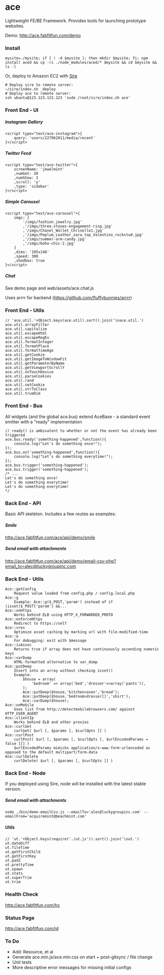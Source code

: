 ace
===

Lightweight FE/BE Framework. Provides tools for launching prototype websites.

Demo: http://ace.fabfitfun.com/demo


### Install
```
mysite=./mysite; if [ ! -d $mysite ]; then mkdir $mysite; fi; npm install aced && cp -ri ./node_modules/aced/* $mysite && cd $mysite && ls -l
```
Or, deploy to Amazon EC2 with [Sire](https://github.com/fluffybunnies/sire)
```
# Deploy sire to remote server:
~/sire/index.sh _deploy
# Deploy ace to remote server:
ssh ubuntu@123.123.123.123 'sudo /root/sire/index.sh ace'
```


### Front End - UI

##### Instagram Gallery
```
<script type="text/ace-instagram">{
	query: 'users/227962011/media/recent'
}</script>
```

##### Twitter Feed
```
<script type="text/ace-twitter">{
	screenName: 'jewelmint'
	,numGet: 10
	,numShow: 3
	,scroll: 'y'
	,type: 'sidebar'
}</script>
```

##### Simple Carousel
```
<script type="text/ace-carousel">{
	imgs: [
		'/imgs/fashion_jewelry.jpg'
		,'/imgs/three-stones-engagement-ring.jpg'
		,'/imgs/Chanel_Wallet_Chriselle1.jpg'
		,'/imgs/Peplum_Leather_zara_top_Valentino_rockstud.jpg'
		,'/imgs/summer-arm-candy.jpg'
		,'/imgs/boho-chic-2.jpg'
	]
	,dims: '195x148'
	,speed: 300
	,shadbox: true
}</script>
```

##### Chat
See demo page and web/assets/ace.chat.js

Uses arrrr for backend (https://github.com/fluffybunnies/arrrr)


### Front End - Utils
```
// 'ace.util.'+Object.keys(ace.util).sort().join('\nace.util.')
ace.util.arrayFilter
ace.util.capitalize
ace.util.escapeHtml
ace.util.escapeRegEx
ace.util.formatInteger
ace.util.formatPlace
ace.util.formatTimeAgo
ace.util.getCookie
ace.util.getImageToWindowFit
ace.util.getParameterByName
ace.util.getViewportScrollY
ace.util.onTouchDevice
ace.util.parseCookies
ace.util.rand
ace.util.setCookie
ace.util.strToClass
ace.util.trueDim
```


### Front End - Bus
All widgets (and the global ace.bus) extend AceBase - a standard event emitter with a "ready" implementation
```
// ready() is ambivalent to whether or not the event has already been triggered
ace.bus.ready('something-happened',function(){
	console.log("Let's do something once!");
});
ace.bus.on('something-happened',function(){
	console.log("Let's do something everytime!");
});
ace.bus.trigger('something-happened');
ace.bus.trigger('something-happened');
/* ...
Let's do something once!
Let's do something everytime!
Let's do something everytime!
*/
```


### Back End - API
Basic API skeleton. Includes a few routes as examples:

##### Smile
http://ace.fabfitfun.com/ace/api/demo/smile

##### Send email with attachments
http://ace.fabfitfun.com/ace/api/demo/email-csv-php?email_to=alec@luckygroupinc.com



### Back End - Utils
```
Ace::getConfig
	Request value loaded from config.php / config.local.php
Ace::g
	Example: Ace::g($_POST,'param') instead of if (isset($_POST['param'] &&...
Ace::onHttps
	Works behind ELB using HTTP_X_FORWARDED_PROTO
Ace::enforceHttps
	Redirect to https://self
Ace::vres
	Optimize asset caching by marking url with file-modified-time
Ace::e
	For debugging: exit with $message
Ace::isAssoc
	Returns true if array does not have continuously ascending numeric keys
Ace::varDump
	HTML-formatted alternative to var_dump
Ace::putDeep
	Insert into an array without checking isset()
	Example:
		$house = array(
			'bedroom' => array('bed','dresser'=>array('pants')),
		);
		Ace::putDeep($house,'kitchen>oven','bread');
		Ace::putDeep($house,'bedroom>dresser[]','shirt');
		Ace::varDump($house);
Ace::onMobile
	Uses list from http://detectmobilebrowsers.com/ against HTTP_USER_AGENT
Ace::clientIp
	Works behind ELB and other proxies
Ace::curlGet
	curlGet( $url [, $params [, $curlOpts ]] )
Ace::curlPost
	curlPost( $url [, $params [, $curlOpts [, $urlEncodedParams = false ]]] )
	$urlEncodedParams mimicks application/x-www-form-urlencoded as opposed to the default multipart/form-data
Ace::curlDelete
	curlDelete( $url [, $params [, $curlOpts ]] )
```


### Back End - Node
If you deployed using Sire, node will be installed with the latest stable version.

##### Send email with attachments
```
node ./bin/demo-emailCsv.js --emailTo='alec@luckygroupinc.com' --emailFrom='acquiremint@beachmint.com'
```

##### Utils
```
// 'ut.'+Object.keys(require('./ut.js')).sort().join('\nut.')
ut.dateDiff
ut.fileTime
ut.getFirstChild
ut.getFirstKey
ut.padZ
ut.prettyTime
ut.spawn
ut.stats
ut.superTrim
ut.trim
```


### Health Check
http://ace.fabfitfun.com/hc


### Status Page
http://ace.fabfitfun.com/id


### To Do
- Add: Resource, et al
- Generate ace.min.js/ace.min.css on start + post-gitsync / file change
- Unit tests
- More descriptive error messages for missing initial configs


